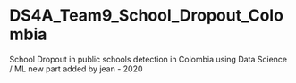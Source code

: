 # DS4A_Team9_School_Dropout_Colombia
School Dropout in public schools detection in Colombia using Data Science / ML
new part added by jean - 2020
